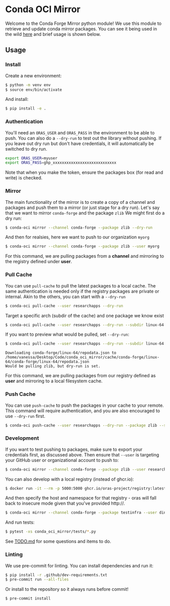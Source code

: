 # Conda OCI Mirror

Welcome to the Conda Forge Mirror python module! We use this module
to retrieve and update conda mirror packages. You can see it being used
in the wild [here](https://github.com/channel-mirrors/mirrormirror/blob/main/.github/workflows/main.yml)
and brief usage is shown below.

## Usage

### Install

Create a new environment:

```bash
$ python -m venv env
$ source env/bin/activate
```

And install:

```bash
$ pip install -e .
```

### Authentication

You'll need an `ORAS_USER` and `ORAS_PASS` in the environment to be able
to push. You can also do a `--dry-run` to test out the library without pushing.
If you leave out dry run but don't have credentials, it will automatically be switched
to dry run.

```bash
export ORAS_USER=myuser
export ORAS_PASS=ghp_xxxxxxxxxxxxxxxxxxxxxxxxxxxx
```

Note that when you make the token, ensure the packages box (for read and write)
is checked.

### Mirror

The main functionality of the mirror is to create a copy of a channel and packages
and push them to a mirror (or just stage for a dry run). Let's say that we want to
mirror `conda-forge` and the package `zlib` We might first do a dry run:

```bash
$ conda-oci mirror --channel conda-forge --package zlib --dry-run
```

And then for realsies, here we want to push to our organization `myorg`

```bash
$ conda-oci mirror --channel conda-forge --package zlib --user myorg
```

For this command, we are pulling packages from a **channel** and mirroring to the
registry defined under **user**.

### Pull Cache

You can use `pull-cache` to pull the latest packages to a local cache.
The same authentication is needed only if the registry packages are
private or internal. Akin to the others, you can start with a `--dry-run`

```bash
$ conda-oci pull-cache --user researchapps --dry-run
```

Target a specific arch (subdir of the cache) and one package we know exist

```bash
$ conda-oci pull-cache --user researchapps --dry-run --subdir linux-64
```

If you want to preview what would be pulled, set `--dry-run`:

```bash
$ conda-oci pull-cache --user researchapps --dry-run --subdir linux-64 --package zlib --dry-run
```

```console
Downloading conda-forge/linux-64/repodata.json to /home/vanessa/Desktop/Code/conda_oci_mirror/cache/conda-forge/linux-64/conda-forge/linux-64/repodata.json
Would be pulling zlib, but dry-run is set.
```

For this command, we are pulling packages from our registry defined as **user** and mirroring
to a local filesystem cache.

### Push Cache

You can use `push-cache` to push the packages in your cache to your remote.
This command will require authentication, and you are also encouraged to use
`--dry-run` first.

```bash
$ conda-oci push-cache --user researchapps --dry-run --package zlib --subdir linux-64
```

### Development

If you want to test pushing to packages, make sure to export your credentials first,
as discussed above. Then ensure that `--user` is targeting your GitHub user or organizational
account to push to:

```bash
$ conda-oci mirror --channel conda-forge --package zlib --user researchapps
```

You can also develop with a local registry (instead of ghcr.io):

```bash
$ docker run -it --rm -p 5000:5000 ghcr.io/oras-project/registry:latest
```

And then specify the host and namespace for that registry - oras
will fall back to insecure mode given that you've provided http://.

```bash
$ conda-oci mirror --channel conda-forge --package testinfra --user dinosaur --host http://127.0.0.0:5000 --subdir noarch
```

And run tests:

```bash
$ pytest -xs conda_oci_mirror/tests/*.py
```

See [TODO.md](TODO.md) for some questions and items to do.

### Linting

We use pre-commit for linting. You can install dependencies and run it:

```bash
$ pip install -r .github/dev-requirements.txt
$ pre-commit run --all-files
```

Or install to the repository so it always runs before commit!

```bash
$ pre-commit install
```
